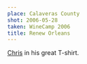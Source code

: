 ```yaml
---
place: Calaveras County
shot: 2006-05-28
taken: WineCamp 2006
title: Renew Orleans
---
```


[Chris](http://www.chrisheuer.com/) in his great T-shirt.
